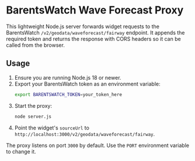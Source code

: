 # BarentsWatch Wave Forecast Proxy

This lightweight Node.js server forwards widget requests to the BarentsWatch
`/v2/geodata/waveforecast/fairway` endpoint. It appends the required token and
returns the response with CORS headers so it can be called from the browser.

## Usage

1. Ensure you are running Node.js 18 or newer.
2. Export your BarentsWatch token as an environment variable:
   ```bash
   export BARENTSWATCH_TOKEN=your_token_here
   ```
3. Start the proxy:
   ```bash
   node server.js
   ```
4. Point the widget's `sourceUrl` to `http://localhost:3000/v2/geodata/waveforecast/fairway`.

The proxy listens on port `3000` by default. Use the `PORT` environment variable to change it.
